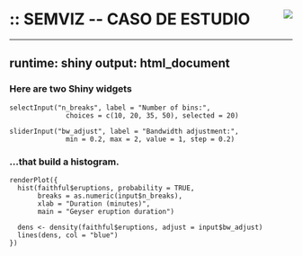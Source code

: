 # :: SEMVIZ -- CASO DE ESTUDIO <img src="images/UdeA_Escudo.jpg" align="right"/>
---
runtime: shiny
output: html_document
---

### Here are two Shiny widgets

```{r echo = FALSE}
selectInput("n_breaks", label = "Number of bins:",
              choices = c(10, 20, 35, 50), selected = 20)
  
sliderInput("bw_adjust", label = "Bandwidth adjustment:",
              min = 0.2, max = 2, value = 1, step = 0.2)
```

### ...that build a histogram.

```{r echo = FALSE}
renderPlot({
  hist(faithful$eruptions, probability = TRUE, 
       breaks = as.numeric(input$n_breaks),
       xlab = "Duration (minutes)", 
       main = "Geyser eruption duration")
  
  dens <- density(faithful$eruptions, adjust = input$bw_adjust)
  lines(dens, col = "blue")
})
```
